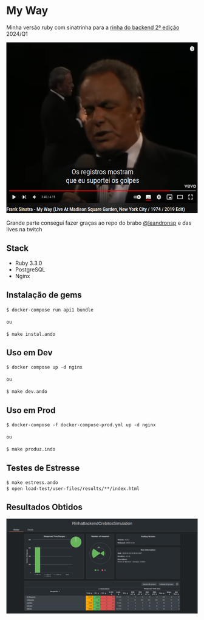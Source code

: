 # My Way

Minha versão ruby com sinatrinha para a [rinha do backend 2ª edição](https://github.com/zanfranceschi/rinha-de-backend-2024-q1) 2024/Q1

<img src="assets/myway.png" width="700" height="450"/> 

Grande parte consegui fazer graças ao repo do brabo [@leandronsp](https://github.com/leandronsp/agostinho) e das lives na twitch

## Stack

* Ruby 3.3.0
* PostgreSQL
* Nginx

## Instalação de gems

```
$ docker-compose run api1 bundle

ou

$ make instal.ando
```

## Uso em Dev

```
$ docker compose up -d nginx

ou

$ make dev.ando
```

## Uso em Prod

```
$ docker-compose -f docker-compose-prod.yml up -d nginx

ou

$ make produz.indo
```

## Testes de Estresse

```
$ make estress.ando
$ open load-test/user-files/results/**/index.html
```

## Resultados Obtidos

![](assets/my_way_gatling.png)


